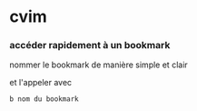 # cvim

### accéder rapidement à un bookmark

nommer le bookmark de manière simple et clair

et l'appeler avec

```bash
b nom du bookmark
```
